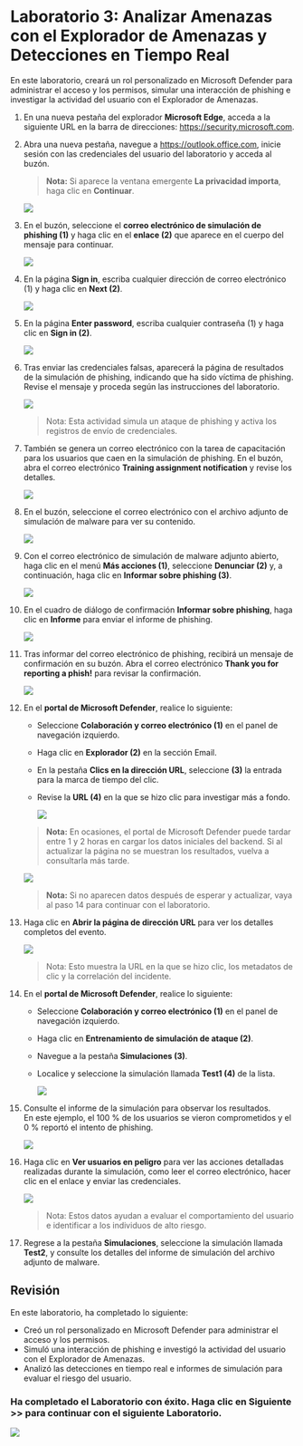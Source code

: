 # Laboratorio 3: Analizar Amenazas con el Explorador de Amenazas y Detecciones en Tiempo Real

En este laboratorio, creará un rol personalizado en Microsoft Defender para administrar el acceso y los permisos, simular una interacción de phishing e investigar la actividad del usuario con el Explorador de Amenazas.

1. En una nueva pestaña del explorador **Microsoft Edge**, acceda a la siguiente URL en la barra de direcciones: https://security.microsoft.com.

1. Abra una nueva pestaña, navegue a https://outlook.office.com, inicie sesión con las credenciales del usuario del laboratorio y acceda al buzón.

   > **Nota:** Si aparece la ventana emergente **La privacidad importa**, haga clic en **Continuar**.

      ![](../media/combi_g_c_8.png)

1. En el buzón, seleccione el **correo electrónico de simulación de phishing (1)** y haga clic en el **enlace (2)** que aparece en el cuerpo del mensaje para continuar.

   ![](../media/combi_g_c_9.png)

1. En la página **Sign in**, escriba cualquier dirección de correo electrónico (1) y haga clic en **Next (2)**.

   ![](../media/combi_g_c_11.png)

1. En la página **Enter password**, escriba cualquier contraseña (1) y haga clic en **Sign in (2)**.

   ![](../media/combi_g_c_12.png)

1. Tras enviar las credenciales falsas, aparecerá la página de resultados de la simulación de phishing, indicando que ha sido víctima de phishing. Revise el mensaje y proceda según las instrucciones del laboratorio.

   ![](../media/combi_g_c_10.png)

      > Nota: Esta actividad simula un ataque de phishing y activa los registros de envío de credenciales.

1. También se genera un correo electrónico con la tarea de capacitación para los usuarios que caen en la simulación de phishing. En el buzón, abra el correo electrónico **Training assignment notification** y revise los detalles.

   ![](../media/combi_g_c_13.png)

1. En el buzón, seleccione el correo electrónico con el archivo adjunto de simulación de malware para ver su contenido.

   ![](../media/combi_g_c_14.png)

1. Con el correo electrónico de simulación de malware adjunto abierto, haga clic en el menú **Más acciones (1)**, seleccione **Denunciar (2)** y, a continuación, haga clic en **Informar sobre phishing (3)**.

   ![](../media/combi_g_c_15.png)

1. En el cuadro de diálogo de confirmación **Informar sobre phishing**, haga clic en **Informe** para enviar el informe de phishing.

   ![](../media/combi_g_c_16.png)

1. Tras informar del correo electrónico de phishing, recibirá un mensaje de confirmación en su buzón. Abra el correo electrónico **Thank you for reporting a phish!** para revisar la confirmación.

   ![](../media/combi_g_c_17.png)

1. En el **portal de Microsoft Defender**, realice lo siguiente:

   - Seleccione **Colaboración y correo electrónico (1)** en el panel de navegación izquierdo.
   - Haga clic en **Explorador (2)** en la sección Email.
   - En la pestaña **Clics en la dirección URL**, seleccione **(3)** la entrada para la marca de tiempo del clic.
   - Revise la **URL (4)** en la que se hizo clic para investigar más a fondo.

      ![](../media/rd_day1_ex2_t1_10.png)

   > **Nota:** En ocasiones, el portal de Microsoft Defender puede tardar entre 1 y 2 horas en cargar los datos iniciales del backend. Si al actualizar la página no se muestran los resultados, vuelva a consultarla más tarde.

      ![](../media/combi_g_c_18.png)
   
   > **Nota:** Si no aparecen datos después de esperar y actualizar, vaya al paso 14 para continuar con el laboratorio.

1. Haga clic en **Abrir la página de dirección URL** para ver los detalles completos del evento.

   ![](../media/rd_day1_ex2_t1_11.png)

   > Nota: Esto muestra la URL en la que se hizo clic, los metadatos de clic y la correlación del incidente.

1. En el **portal de Microsoft Defender**, realice lo siguiente:

   - Seleccione **Colaboración y correo electrónico (1)** en el panel de navegación izquierdo.
   - Haga clic en **Entrenamiento de simulación de ataque (2)**.  
   - Navegue a la pestaña **Simulaciones (3)**.  
   - Localice y seleccione la simulación llamada **Test1 (4)** de la lista.

      ![](../media/rd_day1_ex2_t1_12.png)

1. Consulte el informe de la simulación para observar los resultados.  
   En este ejemplo, el 100 % de los usuarios se vieron comprometidos y el 0 % reportó el intento de phishing.

   ![](../media/rd_day1_ex2_t1_13.png)

1. Haga clic en **Ver usuarios en peligro** para ver las acciones detalladas realizadas durante la simulación, como leer el correo electrónico, hacer clic en el enlace y enviar las credenciales.

   ![](../media/rd_day1_ex2_t1_14.png)

   > Nota: Estos datos ayudan a evaluar el comportamiento del usuario e identificar a los individuos de alto riesgo.

1. Regrese a la pestaña **Simulaciones**, seleccione la simulación llamada **Test2**, y consulte los detalles del informe de simulación del archivo adjunto de malware.

## Revisión

En este laboratorio, ha completado lo siguiente:

- Creó un rol personalizado en Microsoft Defender para administrar el acceso y los permisos.
- Simuló una interacción de phishing e investigó la actividad del usuario con el Explorador de Amenazas.
- Analizó las detecciones en tiempo real e informes de simulación para evaluar el riesgo del usuario.

### Ha completado el Laboratorio con éxito. Haga clic en **Siguiente >>** para continuar con el siguiente Laboratorio.

![](../media/rd_gs_1_9.png)